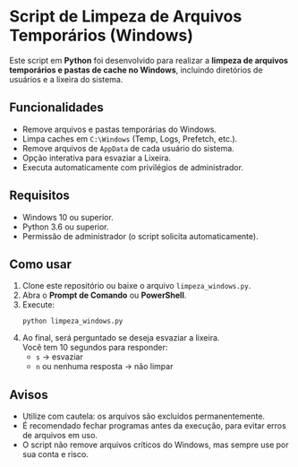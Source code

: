 <!DOCTYPE html>
<html lang="pt-BR">
<head>
  <meta charset="UTF-8">
  <title>README - Script de Limpeza de Arquivos Temporários</title>
</head>
<body>

  <h1>Script de Limpeza de Arquivos Temporários (Windows)</h1>
  <p>
    Este script em <strong>Python</strong> foi desenvolvido para realizar a 
    <strong>limpeza de arquivos temporários e pastas de cache no Windows</strong>, 
    incluindo diretórios de usuários e a lixeira do sistema.
  </p>

  <h2>Funcionalidades</h2>
  <ul>
    <li>Remove arquivos e pastas temporárias do Windows.</li>
    <li>Limpa caches em <code>C:\Windows</code> (Temp, Logs, Prefetch, etc.).</li>
    <li>Remove arquivos de <code>AppData</code> de cada usuário do sistema.</li>
    <li>Opção interativa para esvaziar a Lixeira.</li>
    <li>Executa automaticamente com privilégios de administrador.</li>
  </ul>

  <h2>Requisitos</h2>
  <ul>
    <li>Windows 10 ou superior.</li>
    <li>Python 3.6 ou superior.</li>
    <li>Permissão de administrador (o script solicita automaticamente).</li>
  </ul>

  <h2>Como usar</h2>
  <ol>
    <li>Clone este repositório ou baixe o arquivo <code>limpeza_windows.py</code>.</li>
    <li>Abra o <strong>Prompt de Comando</strong> ou <strong>PowerShell</strong>.</li>
    <li>Execute:
      <pre><code>python limpeza_windows.py</code></pre>
    </li>
    <li>Ao final, será perguntado se deseja esvaziar a lixeira. 
      <br>Você tem 10 segundos para responder:
      <ul>
        <li><code>s</code> → esvaziar</li>
        <li><code>n</code> ou nenhuma resposta → não limpar</li>
      </ul>
    </li>
  </ol>

  <h2>Avisos</h2>
  <ul>
    <li>Utilize com cautela: os arquivos são excluídos permanentemente.</li>
    <li>É recomendado fechar programas antes da execução, para evitar erros de arquivos em uso.</li>
    <li>O script não remove arquivos críticos do Windows, mas sempre use por sua conta e risco.</li>
  </ul>

</body>
</html>
